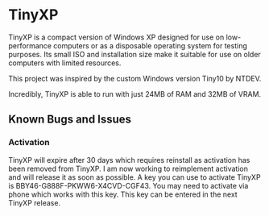 # TinyXP
TinyXP is a compact version of Windows XP designed for use on low-performance computers or as a disposable operating system for testing purposes. Its small ISO and installation size make it suitable for use on older computers with limited resources. 

This project was inspired by the custom Windows version Tiny10 by NTDEV. 

Incredibly, TinyXP is able to run with just 24MB of RAM and 32MB of VRAM.

## Known Bugs and Issues
### Activation
TinyXP will expire after 30 days which requires reinstall as activation has been removed from TinyXP.
I am now working to reimplement activation and will release it as soon as possible. A key you can use to activate TinyXP is BBY46-G888F-PKWW6-X4CVD-CGF43. You may need to activate via phone which works with this key.
This key can be entered in the next TinyXP release.
